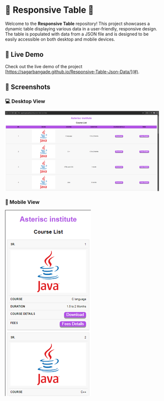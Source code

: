 # 🌟 Responsive Table 🌟

Welcome to the **Responsive Table** repository! This project showcases a dynamic table displaying various data in a user-friendly, responsive design. The table is populated with data from a JSON file and is designed to be easily accessible on both desktop and mobile devices.

## 🚀 Live Demo
Check out the live demo of the project [https://sagarbangade.github.io/Responsive-Table-Json-Data/](#). 

## 📸 Screenshots

### 💻 Desktop View
![Desktop View](IMG/desktop-view.png) <!-- Replace with the actual desktop screenshot image -->

### 📱 Mobile View
![Mobile View](IMG/mobile-view.png)
